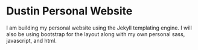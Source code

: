 Dustin Personal Website
=========

I am building my personal website using the Jekyll templating engine.  I will also
be using bootstrap for the layout along with my own personal sass, javascript,
and html.
